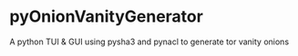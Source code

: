 # pyOnionVanityGenerator
A python TUI &amp; GUI using pysha3 and pynacl to generate tor vanity onions
